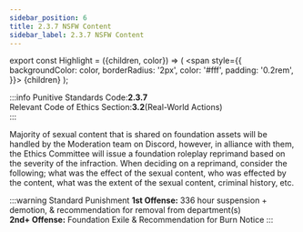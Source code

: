 ```yaml
---
sidebar_position: 6
title: 2.3.7 NSFW Content
sidebar_label: 2.3.7 NSFW Content
---
```


export const Highlight = ({children, color}) => (
<span
style={{
      backgroundColor: color,
      borderRadius: '2px',
      color: '#fff',
      padding: '0.2rem',
    }}>
{children}
</span>
);

:::info
Punitive Standards Code:<Highlight color="#E46C07">**2.3.7**</Highlight> <br />
Relevant Code of Ethics Section:<Highlight color="#18A304">**3.2**</Highlight>(Real-World Actions) <br />
:::

Majority of sexual content that is shared on foundation assets will be handled by the Moderation team on Discord, however, in alliance with them, the Ethics Committee will issue a foundation roleplay reprimand based on the severity of the infraction. When deciding on a reprimand, consider the following; what was the effect of the sexual content, who was effected by the content, what was the extent of the sexual content, criminal history, etc.

:::warning Standard Punishment
**1st Offense:** 336 hour suspension + demotion, & recommendation for removal from department(s) <br />
**2nd+ Offense:** Foundation Exile & Recommendation for Burn Notice
:::